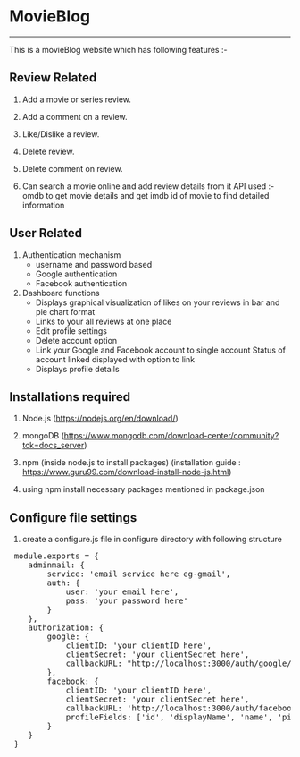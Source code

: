 # MovieBlog
__________________________________________________________________
This is a movieBlog website which has following features :-

## Review Related
1. Add a movie or series review.
2. Add a comment on a review.
3. Like/Dislike a review.
4. Delete review.
5. Delete comment on review.

6. Can search a movie online and add review details from it
   API used :- omdb to get movie details and get imdb id of movie
               to find detailed information

## User Related
1. Authentication mechanism
   - username and password based
   - Google authentication
   - Facebook authentication
2. Dashboard functions
   - Displays graphical visualization of likes on your reviews
     in bar and pie chart format
   - Links to your all reviews at one place
   - Edit profile settings
   - Delete account option
   - Link your Google and Facebook account to single account
     Status of account linked displayed with option to link
   - Displays profile details
  
## Installations required
1.  Node.js (https://nodejs.org/en/download/)
2.  mongoDB (https://www.mongodb.com/download-center/community?tck=docs_server)
3.  npm (inside node.js to install packages)
    (installation guide : https://www.guru99.com/download-install-node-js.html)
    
4.  using npm install necessary packages mentioned in package.json

## Configure file settings
1. create a configure.js file in configure directory with following structure

<pre>
 module.exports = {
    adminmail: {
        service: 'email service here eg-gmail',
        auth: {
            user: 'your email here',
            pass: 'your password here'
        }
    },
    authorization: {
        google: {
            clientID: 'your clientID here',
            clientSecret: 'your clientSecret here',
            callbackURL: "http://localhost:3000/auth/google/callback"
        },
        facebook: {
            clientID: 'your clientID here',
            clientSecret: 'your clientSecret here',
            callbackURL: 'http://localhost:3000/auth/facebook/callback',
            profileFields: ['id', 'displayName', 'name', 'picture.type(large)', 'email']
        }
    }
 }
 </pre>

